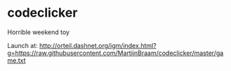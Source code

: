 # codeclicker
Horrible weekend toy

Launch at: http://orteil.dashnet.org/igm/index.html?g=https://raw.githubusercontent.com/MartijnBraam/codeclicker/master/game.txt
